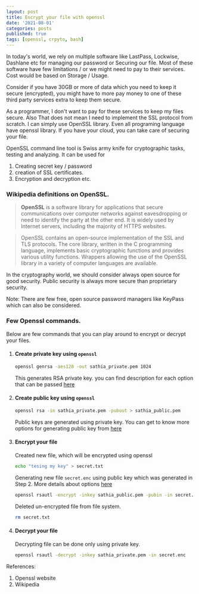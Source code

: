 ```yaml
---
layout: post
title: Encrypt your file with openssl
date: '2021-08-01'
categories: posts
published: true
tags: [openssl, crpyto, bash]
---
```


In today's world, we rely on multiple software like LastPass, Lockwise, Dashlane etc for managing our password or Securing our file. Most of these software have few limitations / or we might need to pay to their services. Cost would be based on Storage / Usage.

Consider if you have 30GB or more of data which you need to keep it secure (encrypted), you might have to more pay money to one of these third party services extra to keep them secure.

As a programmer, I don't want to pay for these services to keep my files secure. Also That does not mean I need to implement the SSL protocol from scratch. I can simply use OpenSSL library. Even all programing language have openssl library. If you have your cloud, you can take care of securing your file.

OpenSSL command line tool is Swiss army knife for cryptographic tasks, testing and analyzing. It can be used for

1. Creating secret key / password
2. creation of SSL certificates.
3. Encryption and decryption
etc.

### Wikipedia definitions on OpenSSL.

> **OpenSSL** is a software library for applications that secure communications over computer networks against eavesdropping or need to identify the party at the other end. It is widely used by Internet servers, including the majority of HTTPS websites. 

> OpenSSL contains an open-source implementation of the SSL and TLS protocols. The core library, written in the C programming language, implements basic cryptographic functions and provides various utility functions. Wrappers allowing the use of the OpenSSL library in a variety of computer languages are available. 

In the cryptography world, we should consider always open source for good security. Public security is always more secure than proprietary security.

Note: There are few free, open source password managers like KeyPass which can also be considered.

### Few Openssl commands.
Below are few commands that you can play around to encrypt or decrypt your files.

1. #### Create private key using `openssl`

	```bash
	openssl genrsa -aes128 -out sathia_private.pem 1024
	```
	This generates RSA private key. you can find description for each option that can be passed [here](https://www.openssl.org/docs/man1.0.2/man1/genrsa.html)

2. #### Create public key using `openssl`

	```bash
	openssl rsa -in sathia_private.pem -pubout > sathia_public.pem
	```

	Public keys are generated using private key. You can get to know more options for generating public key from [here](https://www.openssl.org/docs/man1.0.2/man1/openssl-rsa.html)

3. #### Encrypt your file
	
	Created new file, which will be encrypted using openssl
	```bash
	echo "tesing my key" > secret.txt
	```

	Generating new file `secret.enc` using public key which was generated in Step 2. More details about options [here](https://www.openssl.org/docs/man1.0.2/man1/rsautl.html)
	```bash
	openssl rsautl -encrypt -inkey sathia_public.pem -pubin -in secret.txt -out secret.enc
	```

	Deleted un-encrypted file from file system.
	```bash
	rm secret.txt
	```

5. #### Decrypt your file
	
	Decrypting file can be done only using private key.

	```bash
	openssl rsautl -decrypt -inkey sathia_private.pem -in secret.enc
	```

References:
1. Openssl website
2. Wikipedia
